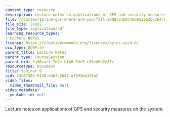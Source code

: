 ```yaml
---
content_type: resource
description: Lecture notes on applications of GPS and security measures on the system.
file: /courses/12-s56-gps-where-are-you-fall-2008/23b873869130b3b72647e79d3be3f5a2_12s56_sem09.pdf
file_size: 20602
file_type: application/pdf
learning_resource_types:
- Lecture Notes
license: https://creativecommons.org/licenses/by-nc-sa/4.0/
ocw_type: OCWFile
parent_title: Lecture Notes
parent_type: CourseSection
parent_uid: 3a30eacf-7d7e-bf40-5de5-c05ed6b7e35c
resourcetype: Document
title: Seminar 9
uid: 23b87386-9130-b3b7-2647-e79d3be3f5a2
video_files:
  video_thumbnail_file: null
video_metadata:
  youtube_id: null
---
```

Lecture notes on applications of GPS and security measures on the system.